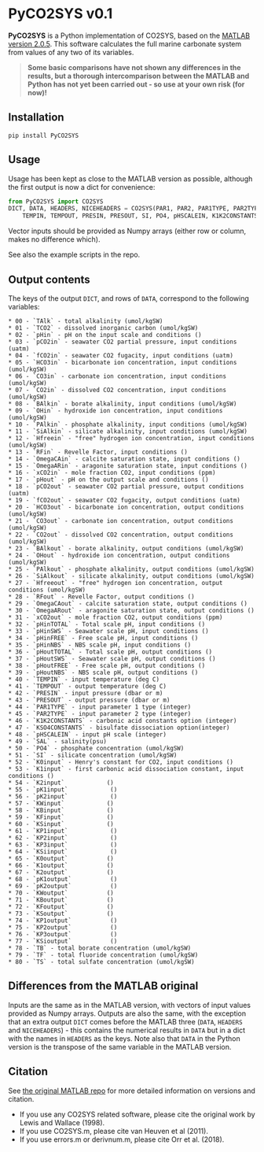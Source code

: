 # PyCO2SYS v0.1

**PyCO2SYS** is a Python implementation of CO2SYS, based on the [MATLAB version 2.0.5](https://github.com/jamesorr/CO2SYS-MATLAB). This software calculates the full marine carbonate system from values of any two of its variables.

> **Some basic comparisons have not shown any differences in the results, but a thorough intercomparison between the MATLAB and Python has not yet been carried out - so use at your own risk (for now)!**

## Installation

    pip install PyCO2SYS

## Usage

Usage has been kept as close to the MATLAB version as possible, although the first output is now a dict for convenience:

```python
from PyCO2SYS import CO2SYS
DICT, DATA, HEADERS, NICEHEADERS = CO2SYS(PAR1, PAR2, PAR1TYPE, PAR2TYPE, SAL,
    TEMPIN, TEMPOUT, PRESIN, PRESOUT, SI, PO4, pHSCALEIN, K1K2CONSTANTS, KSO4CONSTANTS)[0]
```

Vector inputs should be provided as Numpy arrays (either row or column, makes no difference which).

See also the example scripts in the repo.

## Output contents

The keys of the output `DICT`, and rows of `DATA`, correspond to the following variables:

    * 00 - `TAlk` - total alkalinity (umol/kgSW)
    * 01 - `TCO2` - dissolved inorganic carbon (umol/kgSW)
    * 02 - `pHin` - pH on the input scale and conditions ()
    * 03 - `pCO2in` - seawater CO2 partial pressure, input conditions (uatm)
    * 04 - `fCO2in` - seawater CO2 fugacity, input conditions (uatm)
    * 05 - `HCO3in` - bicarbonate ion concentration, input conditions (umol/kgSW)
    * 06 - `CO3in` - carbonate ion concentration, input conditions (umol/kgSW)
    * 07 - `CO2in` - dissolved CO2 concentration, input conditions (umol/kgSW)
    * 08 - `BAlkin` - borate alkalinity, input conditions (umol/kgSW)
    * 09 - `OHin` - hydroxide ion concentration, input conditions (umol/kgSW)
    * 10 - `PAlkin` - phosphate alkalinity, input conditions (umol/kgSW)
    * 11 - `SiAlkin` - silicate alkalinity, input conditions (umol/kgSW)
    * 12 - `Hfreein` - "free" hydrogen ion concentration, input conditions (umol/kgSW)
    * 13 - `RFin` - Revelle Factor, input conditions ()
    * 14 - `OmegaCAin` - calcite saturation state, input conditions ()
    * 15 - `OmegaARin` - aragonite saturation state, input conditions ()
    * 16 - `xCO2in` - mole fraction CO2, input conditions (ppm)
    * 17 - `pHout` - pH on the output scale and conditions ()
    * 18 - `pCO2out` - seawater CO2 partial pressure, output conditions (uatm)
    * 19 - `fCO2out` - seawater CO2 fugacity, output conditions (uatm)
    * 20 - `HCO3out` - bicarbonate ion concentration, output conditions (umol/kgSW)
    * 21 - `CO3out` - carbonate ion concentration, output conditions (umol/kgSW)
    * 22 - `CO2out` - dissolved CO2 concentration, output conditions (umol/kgSW)
    * 23 - `BAlkout` - borate alkalinity, output conditions (umol/kgSW)
    * 24 - `OHout` - hydroxide ion concentration, output conditions (umol/kgSW)
    * 25 - `PAlkout` - phosphate alkalinity, output conditions (umol/kgSW)
    * 26 - `SiAlkout` - silicate alkalinity, output conditions (umol/kgSW)
    * 27 - `Hfreeout` - "free" hydrogen ion concentration, output conditions (umol/kgSW)
    * 28 - `RFout` - Revelle Factor, output conditions ()
    * 29 - `OmegaCAout` - calcite saturation state, output conditions ()
    * 30 - `OmegaARout` - aragonite saturation state, output conditions ()
    * 31 - `xCO2out` - mole fraction CO2, output conditions (ppm)
    * 32 - `pHinTOTAL` - Total scale pH, input conditions ()
    * 33 - `pHinSWS` - Seawater scale pH, input conditions ()
    * 34 - `pHinFREE` - Free scale pH, input conditions ()
    * 35 - `pHinNBS` - NBS scale pH, input conditions ()
    * 36 - `pHoutTOTAL` - Total scale pH, output conditions ()
    * 37 - `pHoutSWS` - Seawater scale pH, output conditions ()
    * 38 - `pHoutFREE` - Free scale pH, output conditions ()
    * 39 - `pHoutNBS` - NBS scale pH, output conditions ()
    * 40 - `TEMPIN` - input temperature (deg C)
    * 41 - `TEMPOUT` - output temperature (deg C)
    * 42 - `PRESIN` - input pressure (dbar or m)
    * 43 - `PRESOUT` - output pressure (dbar or m)
    * 44 - `PAR1TYPE` - input parameter 1 type (integer)
    * 45 - `PAR2TYPE` - input parameter 2 type (integer)
    * 46 - `K1K2CONSTANTS` - carbonic acid constants option (integer)
    * 47 - `KSO4CONSTANTS` - bisulfate dissociation option(integer)
    * 48 - `pHSCALEIN` - input pH scale (integer)
    * 49 - `SAL` - salinity(psu)
    * 50 - `PO4` - phosphate concentration (umol/kgSW)
    * 51 - `SI` - silicate concentration (umol/kgSW)
    * 52 - `K0input` - Henry's constant for CO2, input conditions ()
    * 53 - `K1input` - first carbonic acid dissociation constant, input conditions ()
    * 54 - `K2input`            ()          
    * 55 - `pK1input`            ()          
    * 56 - `pK2input`            ()          
    * 57 - `KWinput`            ()          
    * 58 - `KBinput`            ()          
    * 59 - `KFinput`            ()          
    * 60 - `KSinput`            ()          
    * 61 - `KP1input`            ()          
    * 62 - `KP2input`            ()          
    * 63 - `KP3input`            ()          
    * 64 - `KSiinput`            ()              
    * 65 - `K0output`           ()          
    * 66 - `K1output`           ()          
    * 67 - `K2output`           ()          
    * 68 - `pK1output`           ()          
    * 69 - `pK2output`           ()          
    * 70 - `KWoutput`           ()          
    * 71 - `KBoutput`           ()          
    * 72 - `KFoutput`           ()          
    * 73 - `KSoutput`           ()          
    * 74 - `KP1output`           ()          
    * 75 - `KP2output`           ()          
    * 76 - `KP3output`           ()          
    * 77 - `KSioutput`           ()              
    * 78 - `TB` - total borate concentration (umol/kgSW)
    * 79 - `TF` - total fluoride concentration (umol/kgSW)
    * 80 - `TS` - total sulfate concentration (umol/kgSW)

## Differences from the MATLAB original

Inputs are the same as in the MATLAB version, with vectors of input values provided as Numpy arrays. Outputs are also the same, with the exception that an extra output `DICT` comes before the MATLAB three (`DATA`, `HEADERS` and `NICEHEADERS`) - this contains the numerical results in `DATA` but in a dict with the names in `HEADERS` as the keys. Note also that `DATA` in the Python version is the transpose of the same variable in the MATLAB version.

## Citation

See [the original MATLAB repo](https://github.com/jamesorr/CO2SYS-MATLAB) for more detailed information on versions and citation.

  * If you use any CO2SYS related software, please cite the original work by Lewis and Wallace (1998).
  * If you use CO2SYS.m, please cite van Heuven et al (2011).
  * If you use errors.m or derivnum.m, please cite Orr et al. (2018).
